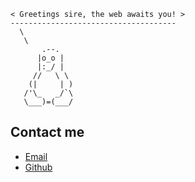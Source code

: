  ```_____________________________________
< Greetings sire, the web awaits you! >
 -------------------------------------
   \
    \
        .--.
       |o_o |
       |:_/ |
      //   \ \
     (|     | )
    /'\_   _/`\
    \___)=(___/
```
## Contact me

<ul>
<li><a href="mailto:loguecow@protonmail.com" rel="me">Email</a>
<li><a href="https://github.com/loguecow" rel="me">Github</a>
</ul>
